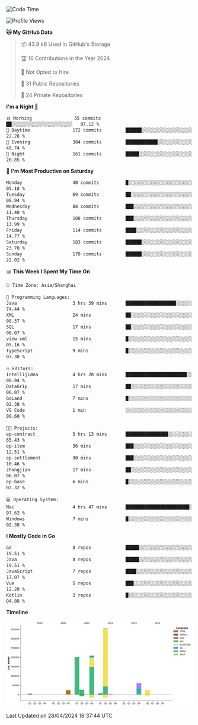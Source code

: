 <!--START_SECTION:waka-->
![Code Time](http://img.shields.io/badge/Code%20Time-2%2C339%20hrs%2058%20mins-blue)

![Profile Views](http://img.shields.io/badge/Profile%20Views-1-blue)

**🐱 My GitHub Data** 

> 📦 43.9 kB Used in GitHub's Storage 
 > 
> 🏆 16 Contributions in the Year 2024
 > 
> 🚫 Not Opted to Hire
 > 
> 📜 31 Public Repositories 
 > 
> 🔑 24 Private Repositories 
 > 
**I'm a Night 🦉** 

```text
🌞 Morning                55 commits          ██░░░░░░░░░░░░░░░░░░░░░░░   07.12 % 
🌆 Daytime                172 commits         ██████░░░░░░░░░░░░░░░░░░░   22.28 % 
🌃 Evening                384 commits         ████████████░░░░░░░░░░░░░   49.74 % 
🌙 Night                  161 commits         █████░░░░░░░░░░░░░░░░░░░░   20.85 % 
```
📅 **I'm Most Productive on Saturday** 

```text
Monday                   40 commits          █░░░░░░░░░░░░░░░░░░░░░░░░   05.18 % 
Tuesday                  69 commits          ██░░░░░░░░░░░░░░░░░░░░░░░   08.94 % 
Wednesday                88 commits          ███░░░░░░░░░░░░░░░░░░░░░░   11.40 % 
Thursday                 108 commits         ███░░░░░░░░░░░░░░░░░░░░░░   13.99 % 
Friday                   114 commits         ████░░░░░░░░░░░░░░░░░░░░░   14.77 % 
Saturday                 183 commits         ██████░░░░░░░░░░░░░░░░░░░   23.70 % 
Sunday                   170 commits         ██████░░░░░░░░░░░░░░░░░░░   22.02 % 
```


📊 **This Week I Spent My Time On** 

```text
🕑︎ Time Zone: Asia/Shanghai

💬 Programming Languages: 
Java                     3 hrs 39 mins       ███████████████████░░░░░░   74.44 % 
XML                      24 mins             ██░░░░░░░░░░░░░░░░░░░░░░░   08.37 % 
SQL                      17 mins             ██░░░░░░░░░░░░░░░░░░░░░░░   06.07 % 
view-xml                 15 mins             █░░░░░░░░░░░░░░░░░░░░░░░░   05.16 % 
TypeScript               9 mins              █░░░░░░░░░░░░░░░░░░░░░░░░   03.30 % 

🔥 Editors: 
Intellijidea             4 hrs 28 mins       ███████████████████████░░   90.94 % 
DataGrip                 17 mins             ██░░░░░░░░░░░░░░░░░░░░░░░   06.07 % 
GoLand                   7 mins              █░░░░░░░░░░░░░░░░░░░░░░░░   02.38 % 
VS Code                  1 min               ░░░░░░░░░░░░░░░░░░░░░░░░░   00.60 % 

🐱‍💻 Projects: 
ep-contract              3 hrs 13 mins       ████████████████░░░░░░░░░   65.43 % 
ep-item                  36 mins             ███░░░░░░░░░░░░░░░░░░░░░░   12.51 % 
ep-settlement            30 mins             ███░░░░░░░░░░░░░░░░░░░░░░   10.46 % 
zhongjian                17 mins             ██░░░░░░░░░░░░░░░░░░░░░░░   06.07 % 
ep-base                  6 mins              █░░░░░░░░░░░░░░░░░░░░░░░░   02.32 % 

💻 Operating System: 
Mac                      4 hrs 47 mins       ████████████████████████░   97.62 % 
Windows                  7 mins              █░░░░░░░░░░░░░░░░░░░░░░░░   02.38 % 
```

**I Mostly Code in Go** 

```text
Go                       8 repos             █████░░░░░░░░░░░░░░░░░░░░   19.51 % 
Java                     8 repos             █████░░░░░░░░░░░░░░░░░░░░   19.51 % 
JavaScript               7 repos             ████░░░░░░░░░░░░░░░░░░░░░   17.07 % 
Vue                      5 repos             ███░░░░░░░░░░░░░░░░░░░░░░   12.20 % 
Kotlin                   2 repos             █░░░░░░░░░░░░░░░░░░░░░░░░   04.88 % 
```



**Timeline**

![Lines of Code chart](https://raw.githubusercontent.com/youtiaoguagua/youtiaoguagua/master/assets/bar_graph.png)


 Last Updated on 28/04/2024 18:37:44 UTC
<!--END_SECTION:waka-->